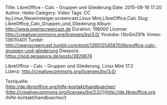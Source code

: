 Title: LibreOffice - Calc - Gruppen und Gliederung
Date: 2015-08-16 17:20
Author: Heiko
Category: Video
Tags: CC by,Linux,Neueinsteiger,screencast,Linux Mint,LibreOffice,Calc
Slug: LibreOffice_Calc_Gruppen_und_Gliederung
Album: http://www.openscreencast.de
Duration: 198000
License: http://creativecommons.org/licenses/by/3.0/
Youtube: l3IoSinZ61k
Vimeo: 136110401
Tumblr: http://openscreencast.tumblr.com/post/126512545870/libreoffice-calc-gruppen-und-gliederung
Diaspora: https://pod.geraspora.de/posts/3929674

LibreOffice - Calc - Gruppen und Gliederung, Linux Mint 17.2  
Lizenz: <http://creativecommons.org/licenses/by/3.0/>  
  
Textquelle:  
[http://de.libreoffice.org/hilfe-kontakt/handbuecher/
(http://creativecommons.org/licenses/by/3.0/)](http://de.libreoffice.org
/hilfe-kontakt/handbuecher/)

